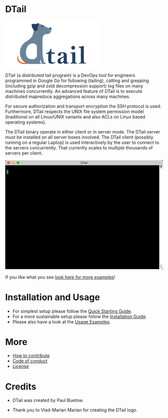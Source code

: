 DTail
=====

![DTail](doc/logo.png "DTail")

DTail (a distributed tail program) is a DevOps tool for engineers programmed in Google Go for following (tailing), catting and grepping (including gzip and zstd decompression support) log files on many machines concurrently. An advanced feature of DTail is to execute distributed mapreduce aggregations across many machines.

For secure authorization and transport encryption the SSH protocol is used. Furthermore, DTail respects the UNIX file system permission model (traditional on all Linux/UNIX variants and also ACLs on Linux based operating systems).

The DTail binary operate in either client or in server mode. The DTail server must be installed on all server boxes involved. The DTail client (possibly running on a regular Laptop) is used interactively by the user to connect to the servers concurrently. That currently scales to multiple thousands of servers per client.

![DTail](doc/dtail.gif "Example")

If you like what you see [look here for more examples](doc/examples.md)!

Installation and Usage
======================

* For simplest setup please follow the [Quick Starting Guide](doc/quickstart.md).
* For a more sustainable setup please follow the [Installation Guide](doc/installation.md).
* Please also have a look at the [Usage Examples](doc/examples.md).

More
====

* [How to contribute](CONTRIBUTING.md)
* [Code of conduct](CODE_OF_CONDUCT.md)
* [License](LICENSE)

Credits
=======

* DTail was created by Paul Buetow.

* Thank you to Vlad-Marian Marian for creating the DTail logo.
